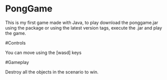 # PongGame

This is my first game made with Java, to play download the ponggame.jar using the package or using the latest version tags, execute the .jar and play the game.

#Controls

You can move using the [wasd] keys

#Gameplay

Destroy all the objects in the scenario to win.
